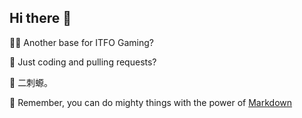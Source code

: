 ## Hi there 👋


🙋‍♀️ Another base for ITFO Gaming?

🌈 Just coding and pulling requests?

🍿 二刺螈。

🧙 Remember, you can do mighty things with the power of [Markdown](https://docs.github.com/github/writing-on-github/getting-started-with-writing-and-formatting-on-github/basic-writing-and-formatting-syntax)
